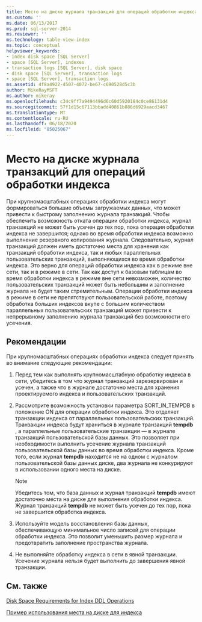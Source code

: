 ```yaml
---
title: Место на диске журнала транзакций для операций обработки индекса | Документация Майкрософт
ms.custom: ''
ms.date: 06/13/2017
ms.prod: sql-server-2014
ms.reviewer: ''
ms.technology: table-view-index
ms.topic: conceptual
helpviewer_keywords:
- index disk space [SQL Server]
- space [SQL Server], indexes
- transaction logs [SQL Server], disk space
- disk space [SQL Server], transaction logs
- space [SQL Server], transaction logs
ms.assetid: 4f8a4922-4507-4072-be67-c690528d5c3b
author: MikeRayMSFT
ms.author: mikeray
ms.openlocfilehash: c34c9ff7a9494496d6c60d5920184c0ce86131d4
ms.sourcegitcommit: 57f1d15c67113bbadd40861b886d6929aacd3467
ms.translationtype: MT
ms.contentlocale: ru-RU
ms.lasthandoff: 06/18/2020
ms.locfileid: "85025067"
---
```

# <a name="transaction-log-disk-space-for-index-operations"></a>Место на диске журнала транзакций для операций обработки индекса
  При крупномасштабных операциях обработки индекса могут формироваться большие объемы загружаемых данных, что может привести к быстрому заполнению журнала транзакций. Чтобы обеспечить возможность отката операции обработки индекса, журнал транзакций не может быть усечен до тех пор, пока операция обработки индекса не завершится; однако во время обработки индекса возможно выполнение резервного копирования журнала. Следовательно, журнал транзакций должен иметь достаточно места для хранения как транзакций обработки индекса, так и любых параллельных пользовательских транзакций, выполняющихся во время обработки индекса. Это верно для операций обработки индекса как в режиме вне сети, так и в режиме в сети. Так как доступ к базовым таблицам во время обработки индекса в режиме вне  сети невозможен, количество пользовательских транзакций может быть небольшим и заполнение журнала не будет таким стремительным. Операции обработки индекса в режиме в сети не препятствуют пользовательской работе, поэтому обработка больших индексов вкупе с большим количеством параллельных пользовательских транзакций может привести к непрерывному заполнению журнала транзакций без возможности его усечения.  
  
## <a name="recommendations"></a>Рекомендации  
 При крупномасштабных операциях обработки индекса следует принять во внимание следующие рекомендации:  
  
1.  Перед тем как выполнять крупномасштабную обработку индекса в сети, убедитесь в том что журнал транзакций зарезервирован и усечен, а также что в журнале достаточно места для хранения проектируемого индекса и пользовательских транзакций.  
  
2.  Рассмотрите возможность установки параметра SORT_IN_TEMPDB в положение ON для операции обработки индекса. Это отделяет транзакции индекса от параллельных пользовательских транзакций. Транзакции индекса будут храниться в журнале транзакций **tempdb** , а параллельные пользовательские транзакции — в журнале транзакций пользовательской базы данных. Это позволяет при необходимости выполнить усечение журнала транзакций пользовательской базы данных во время обработки индекса. Кроме того, если журнал **tempdb** находится не на одном с журналом пользовательской базы данных диске, два журнала не конкурируют в использовании одного места на диске.  
  
    > [!NOTE]  
    >  Убедитесь том, что база данных и журнал транзакций **tempdb** имеют достаточно места на диске для выполнения обработки индекса. Журнал транзакций **tempdb** не может быть усечен до тех пор, пока не завершится обработка индекса.  
  
3.  Используйте модель восстановления базы данных, обеспечивающую минимальное число записей для операции обработки индекса. Это позволит уменьшить размер журнала и предотвратить заполнение пространства журнала.  
  
4.  Не выполняйте обработку индекса в сети в явной транзакции. Усечение журнала нельзя будет выполнить до завершения явной транзакции.  
  
## <a name="related-content"></a>См. также  
 [Disk Space Requirements for Index DDL Operations](disk-space-requirements-for-index-ddl-operations.md)  
  
 [Пример использования места на диске для индекса](index-disk-space-example.md)  
  
  
